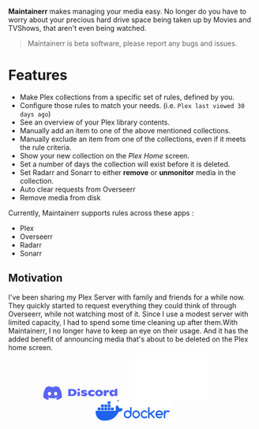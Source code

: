**Maintainerr** makes managing your media easy. No longer do you have to worry about your precious hard drive space being taken up by Movies and TVShows, that aren't even being watched.

<blockquote> Maintainerr is beta software, please report any bugs and issues. </blockquote>

# Features
- Make Plex collections from a specific set of rules, defined by you.
- Configure those rules to match your needs. (i.e. `Plex last viewed 30 days ago`)
- See an overview of your Plex library contents.
- Manually add an item to one of the above mentioned collections.
- Manually exclude an item from one of the collections, even if it meets the rule criteria.
- Show your new collection on the *Plex Home* screen.
- Set a number of days the collection will exist before it is deleted.
- Set Radarr and Sonarr to either **remove** or **unmonitor** media in the collection.
- Auto clear requests from Overseerr
- Remove media from disk

Currently, Maintainerr supports rules across these apps :

- Plex
- Overseerr
- Radarr
- Sonarr

## Motivation

I've been sharing my Plex Server with family and friends for a while now. They quickly started to request everything they could think of through Overseerr, while not watching most of it. Since I use a modest server with limited capacity, I had to spend some time cleaning up after them.With Maintainerr, I no longer have to keep an eye on their usage. And it has the added benefit of announcing media that's about to be deleted on the Plex home screen.
<br>
<p align="center">
<a href="https://discord.gg/WP4ZW2QYwk" target="_blank"><img src=/images/discord_icon.svg width=150> </a> &nbsp &nbsp &nbsp &nbsp <a href="https://github.com/jorenn92/Maintainerr" target="_blank"><img src=/images/GitHub-Logo.png width=150></a>&nbsp &nbsp &nbsp &nbsp <a href="https://hub.docker.com/r/jorenn92/maintainerr" target="_blank"><img src=/images/docker_icon.svg width=150>
</p>